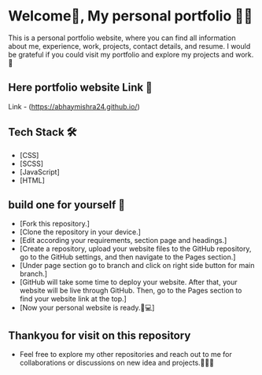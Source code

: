 

  

# Welcome🙂, My personal portfolio 🧑‍💻
                             
This is a personal portfolio website, where you can find all information about me, experience, work, projects, contact details, and resume. I would be grateful if you could visit my portfolio and explore my projects and work.
🚀 

## Here portfolio website Link 🔗 

Link - (https://abhaymishra24.github.io/)

## Tech Stack 🛠️

- [CSS] 
- [SCSS] 
- [JavaScript] 
- [HTML] 


## build one for yourself  🚀 

- [Fork this repository.]
- [Clone the repository in your device.]
- [Edit according your requirements, section page and headings.]
- [Create a repository, upload your website files to the GitHub repository, go to the GitHub settings, and then navigate to the Pages section.]
- [Under page section go to branch and click on right side button for main branch.]
- [GitHub will take some time to deploy your website. After that, your website will be live through GitHub. Then, go to the Pages section to find your website link at the top.]
- [Now your personal website is ready.🥳💻]

## Thankyou for visit on this repository 

- Feel free to explore my other repositories and reach out to me for collaborations or discussions on new idea and projects.🤝😊🚀 
